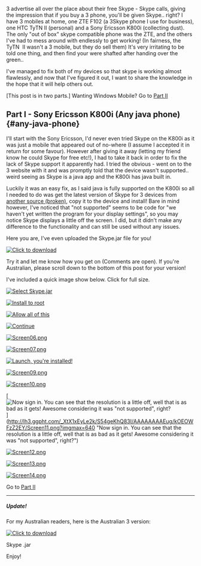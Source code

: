 <!---
title: "Part I - \"Device not compatible\" - Skype on 3"
date: "2010-03-14"
categories:
  - "guides"
  - "mobile"
tags:
  - "3"
  - "3aus"
  - "3uk"
  - "k800i"
  - "linkedin"
  - "not-supported"
  - "skype"
--->

3 advertise all over the place about their free Skype - Skype calls, giving the impression that if you buy a 3 phone, you'll be given Skype.. right? I have 3 mobiles at home, one ZTE F102 (a 3Skype phone I use for business), one HTC TyTN II (personal) and a Sony Ericsson K800i (collecting dust). The only "out of box" skype compatible phone was the ZTE, and the others I've had to mess around with endlessly to get working! (In fairness, the TyTN  II wasn't a 3 mobile, but they do sell them) It's very irritating to be told one thing, and then find your were shafted after handing over the green..

I've managed to fix both of my devices so that skype is working almost flawlessly, and now that I've figured it out, I want to share the knowledge in the hope that it will help others out.

\[This post is in two parts.\] Wanting Windows Mobile? Go to [Part II](/2010/03/part-ii-device-not-compatible-skype-on-3/)

## Part I - Sony Ericsson K800i (Any java phone) {#any-java-phone}

I'll start with the Sony Ericsson, I'd never even tried Skype on the K800i as it was just a mobile that appeared out of no-where (I assume I accepted it in return for some favour). However after giving it away (letting my friend know he could Skype for free etc!), I had to take it back in order to fix the lack of Skype support it apparently had. I tried the obvious - went on to the 3 website with it and was promptly told that the device wasn't supported.. weird seeing as Skype is a java app and the K800i has java built in.

Luckily it was an easy fix, as I said java is fully supported on the K800i so all I needed to do was get the latest version of Skype for 3 devices from [another source (broken)](http://n/a), copy it to the device and install! Bare in mind however, I've noticed that "not supported" seems to be code for "we haven't yet written the program for your display settings", so you may notice Skype displays a little off the screen. I did, but it didn't make any difference to the functionality and can still be used without any issues.

Here you are, I've even uploaded the Skype.jar file for you!

[![Click to download](/wp-includes/images/crystal/archive.png)](/wp-content/uploads/2010/03/Skype_1.0.17_SEW910I_UK.jar_.zip)

Try it and let me know how you get on (Comments are open). If you're Australian, please scroll down to the bottom of this post for your version!

I've included a quick image show below. Click for full size.

[![Select Skype.jar](http://lh4.ggpht.com/_XtX1xEyLe2k/S54gP9de6xI/AAAAAAAAEt8/m_G3QRyOx_g/s160-c/Screen02.png)](http://lh4.ggpht.com/_XtX1xEyLe2k/S54gP9de6xI/AAAAAAAAEt8/m_G3QRyOx_g/Screen02.png?imgmax=640 "Select Skype.jar")

[![Install to root](http://lh4.ggpht.com/_XtX1xEyLe2k/S54gP4g2y7I/AAAAAAAAEuA/gkn9yZ3_TuI/s160-c/Screen03.png)](http://lh4.ggpht.com/_XtX1xEyLe2k/S54gP4g2y7I/AAAAAAAAEuA/gkn9yZ3_TuI/Screen03.png?imgmax=640 "Install to root")

[![Allow all of this](http://lh5.ggpht.com/_XtX1xEyLe2k/S54gQCT-eXI/AAAAAAAAEuE/LXXmNRdNB6E/s160-c/Screen04.png)](http://lh5.ggpht.com/_XtX1xEyLe2k/S54gQCT-eXI/AAAAAAAAEuE/LXXmNRdNB6E/Screen04.png?imgmax=640 "Allow all of this")

[![Continue](http://lh6.ggpht.com/_XtX1xEyLe2k/S54gQO17MCI/AAAAAAAAEuI/Pui2MXK0O9o/s160-c/Screen05.png)](http://lh6.ggpht.com/_XtX1xEyLe2k/S54gQO17MCI/AAAAAAAAEuI/Pui2MXK0O9o/Screen05.png?imgmax=640 "Continue")

[![Screen06.png](http://lh3.ggpht.com/_XtX1xEyLe2k/S54gQPpIkfI/AAAAAAAAEuM/0k7TpvQvVn0/s160-c/Screen06.png)](http://lh3.ggpht.com/_XtX1xEyLe2k/S54gQPpIkfI/AAAAAAAAEuM/0k7TpvQvVn0/Screen06.png?imgmax=640)

[![Screen07.png](http://lh6.ggpht.com/_XtX1xEyLe2k/S54gd8NU00I/AAAAAAAAEuQ/f9fX4qe2YE8/s160-c/Screen07.png)](http://lh6.ggpht.com/_XtX1xEyLe2k/S54gd8NU00I/AAAAAAAAEuQ/f9fX4qe2YE8/Screen07.png?imgmax=640)

[![Launch, you're installed!](http://lh3.ggpht.com/_XtX1xEyLe2k/S54gd6SBVtI/AAAAAAAAEuU/vnFrR1Ho0eA/s160-c/Screen08.png)](http://lh3.ggpht.com/_XtX1xEyLe2k/S54gd6SBVtI/AAAAAAAAEuU/vnFrR1Ho0eA/Screen08.png?imgmax=640 "Launch, you're installed!")

[![Screen09.png](http://lh6.ggpht.com/_XtX1xEyLe2k/S54gdyS85MI/AAAAAAAAEuY/aSgi5CpL-5c/s160-c/Screen09.png)](http://lh6.ggpht.com/_XtX1xEyLe2k/S54gdyS85MI/AAAAAAAAEuY/aSgi5CpL-5c/Screen09.png?imgmax=640)

[![Screen10.png](http://lh3.ggpht.com/_XtX1xEyLe2k/S54geBjw3PI/AAAAAAAAEuc/VxEc_IGxH2E/s160-c/Screen10.png)](http://lh3.ggpht.com/_XtX1xEyLe2k/S54geBjw3PI/AAAAAAAAEuc/VxEc_IGxH2E/Screen10.png?imgmax=640)

[![Now sign in. You can see that the resolution is a little off, well that is as bad as it gets! Awesome considering it was "not supported", right?](http://lh3.ggpht.com/_XtX1xEyLe2k/S54geKhQ83I/AAAAAAAAEug/kOEOWFzZ2EY/s160-c/Screen11.png)](http://lh3.ggpht.com/_XtX1xEyLe2k/S54geKhQ83I/AAAAAAAAEug/kOEOWFzZ2EY/Screen11.png?imgmax=640 "Now sign in. You can see that the resolution is a little off, well that is as bad as it gets! Awesome considering it was "not supported", right?")

[![Screen12.png](http://lh4.ggpht.com/_XtX1xEyLe2k/S54gp0jy5-I/AAAAAAAAEuk/8JkRls0d424/s160-c/Screen12.png)](http://lh4.ggpht.com/_XtX1xEyLe2k/S54gp0jy5-I/AAAAAAAAEuk/8JkRls0d424/Screen12.png?imgmax=640)

[![Screen13.png](http://lh4.ggpht.com/_XtX1xEyLe2k/S54gpyaGNFI/AAAAAAAAEuo/n4hmgThVLJQ/s160-c/Screen13.png)](http://lh4.ggpht.com/_XtX1xEyLe2k/S54gpyaGNFI/AAAAAAAAEuo/n4hmgThVLJQ/Screen13.png?imgmax=640)

[![Screen14.png](http://lh4.ggpht.com/_XtX1xEyLe2k/S54gqMHRgNI/AAAAAAAAEus/yXrD0lzGBeE/s160-c/Screen14.png)](http://lh4.ggpht.com/_XtX1xEyLe2k/S54gqMHRgNI/AAAAAAAAEus/yXrD0lzGBeE/Screen14.png?imgmax=640)

Go to [Part II](/2010/03/part-ii-device-not-compatible-skype-on-3/)

* * *

##### Update!

For my Australian readers, here is the Australian 3 version:

[![Click to download](/wp-includes/images/crystal/archive.png)](/wp-content/uploads/2010/03/Skype_2.0.66_SAMF480_AU.zip)

Skype .jar

Enjoy!
